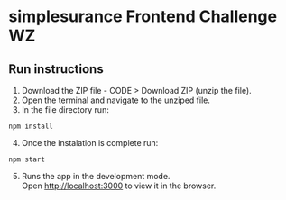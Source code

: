 # simplesurance Frontend Challenge WZ

## Run instructions

1. Download the ZIP file - CODE > Download ZIP (unzip the file).
2. Open the terminal and navigate to the unziped file.
3. In the file directory run:

```
npm install
```

4. Once the instalation is complete run:

```
npm start
```

5. Runs the app in the development mode.\
   Open [http://localhost:3000](http://localhost:3000) to view it in the browser.
